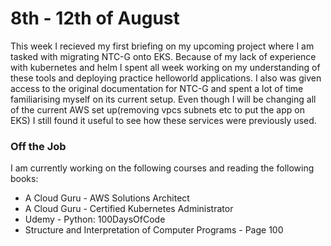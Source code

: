 # 8th - 12th of August

This week I recieved my first briefing on my upcoming project where I am tasked with migrating NTC-G onto EKS. Because of my lack of experience with kubernetes and helm I spent all week working on my understanding of these tools and deploying practice helloworld applications. I also was given access to the original documentation for NTC-G and spent a lot of time familiarising myself on its current setup. Even though I will be changing all of the current AWS set up(removing vpcs subnets etc to put the app on EKS) I still found it useful to see how these services were previously used.

### Off the Job

I am currently working on the following courses and reading the following books:

- A Cloud Guru - AWS Solutions Architect
- A Cloud Guru - Certified Kubernetes Administrator
- Udemy        - Python: 100DaysOfCode
- Structure and Interpretation of Computer Programs - Page 100

